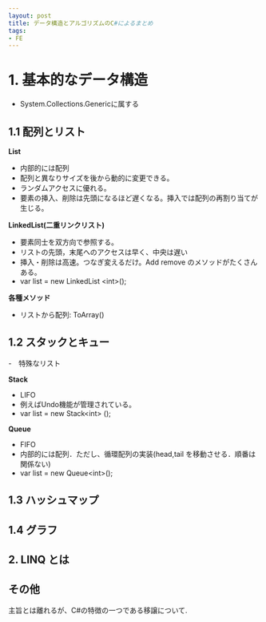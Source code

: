 ```yaml
---
layout: post
title: データ構造とアルゴリズムのC#によるまとめ 
tags: 
- FE 
---
```


<script src="https://cdn.mathjax.org/mathjax/latest/MathJax.js?config=TeX-AMS-MML_HTMLorMML" type="text/javascript"></script>



# 1.  基本的なデータ構造

- System.Collections.Genericに属する

## 1.1 配列とリスト


**List**<br>
- 内部的には配列
- 配列と異なりサイズを後から動的に変更できる。
- ランダムアクセスに優れる。
- 要素の挿入、削除は先頭になるほど遅くなる。挿入では配列の再割り当てが生じる。

**LinkedList(二重リンクリスト)**<br>
- 要素同士を双方向で参照する。
- リストの先頭，末尾へのアクセスは早く、中央は遅い
- 挿入・削除は高速。つなぎ変えるだけ。Add remove のメソッドがたくさんある。
- var list = new LinkedList \<int\>();


**各種メソッド**
- リストから配列: ToArray()




## 1.2 スタックとキュー
-　特殊なリスト

**Stack**<br>
- LIFO
- 例えばUndo機能が管理されている。
- var list = new Stack\<int\> ();

**Queue**<br>
- FIFO 
- 内部的には配列．ただし、循環配列の実装(head,tail を移動させる．順番は関係ない)  
- var list = new Queue\<int\>();

## 1.3 ハッシュマップ


## 1.4  グラフ 



## 2. LINQ とは







## その他
主旨とは離れるが、C#の特徴の一つである移譲について. 


